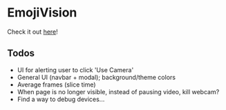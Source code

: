 # EmojiVision

Check it out [here](http://emojivision.netlify.app/)!

## Todos
- UI for alerting user to click 'Use Camera'
- General UI (navbar + modal); background/theme colors
- Average frames (slice time)
- When page is no longer visible, instead of pausing video, kill webcam?
- Find a way to debug devices...